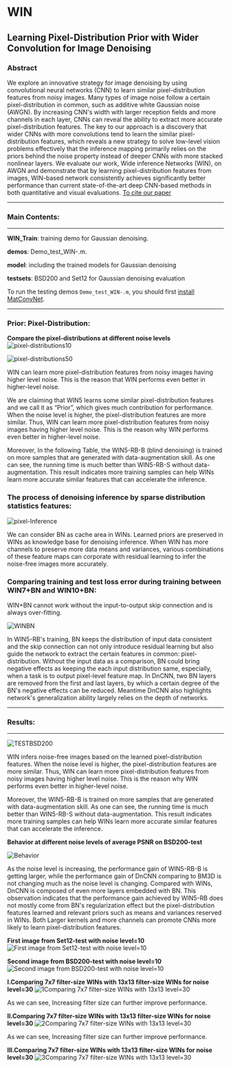 # WIN
## Learning Pixel-Distribution Prior with Wider Convolution for Image Denoising

### Abstract

We explore an innovative strategy for image denoising by using convolutional neural networks (CNN) to learn similar pixel-distribution features from noisy images. Many types of image noise follow a certain pixel-distribution in common, such as additive white Gaussian noise (AWGN). By increasing CNN's width with larger reception fields and more channels in each layer, CNNs can reveal the ability to extract more accurate pixel-distribution features. The key to our approach is a discovery that wider CNNs with more convolutions tend to learn the similar pixel-distribution features, which reveals a new strategy to solve low-level vision problems effectively that the inference mapping primarily relies on the priors behind the noise property instead of deeper CNNs with more stacked nonlinear layers. We evaluate our work, Wide inference Networks (WIN), on AWGN and demonstrate that by learning pixel-distribution features from images, WIN-based network consistently achieves significantly better performance than current state-of-the-art deep CNN-based methods in both quantitative and visual evaluations. [To cite our paper](https://arxiv.org/abs/1707.05414) 

-----------------------------------------------------------------
### Main Contents:
-----------------------------------------------------------------
**WIN_Train**: training demo for Gaussian denoising.

**demos**:  Demo_test_WIN-.m.

**model**: including the trained models for Gaussian denoising 

**testsets**: BSD200 and Set12 for Gaussian denoising evaluation

To run the testing demos `Demo_test_WIN-.m`, you should first [install](http://www.vlfeat.org/matconvnet/install/) [MatConvNet](http://www.vlfeat.org/matconvnet/).

-----------------------------------------------------------------
### Prior: Pixel-Distribution:
**Compare the pixel-distributions at different noise levels**
![pixel-distributions10](http://i.imgur.com/mojqbIU.png)

![pixel-distributions50](http://i.imgur.com/Sd2cJhn.png)

WIN can learn more pixel-distribution features from noisy images having higher level noise. This is the reason that WIN performs even better in higher-level noise.

We are claiming that WIN5 learns some similar pixel-distribution features and we call it as “Prior”, which gives much contribution for performance. When the noise level is higher, the pixel-distribution features are more similar. Thus, WIN can learn more pixel-distribution features from noisy images having higher level noise. This is the reason why WIN performs even better in higher-level noise.
 
Moreover, In the following Table, the WIN5-RB-B (blind denoising) is trained on more samples that are generated with data-augmentation skill. As one can see, the running time is much better than WIN5-RB-S without data-augmentation. This result indicates more training samples can help WINs learn more accurate similar features that can accelerate the inference.


### The process of denoising inference by sparse distribution statistics features:
![pixel-Inference](http://i.imgur.com/plrKXth.png)

We can consider BN as cache area in WINs. Learned priors are preserved in WINs as knowledge base for denoising inference. When WIN has more channels to preserve more data means and variances, various combinations of these feature maps can corporate with residual learning to infer the noise-free images more accurately. 

### Comparing training and test loss error during training between WIN7+BN and WIN10+BN:

WIN+BN cannot work without the input-to-output skip connection and is always over-fitting.

![WINBN](http://i.imgur.com/U7mbmSG.png)

In WIN5-RB's training, BN keeps the distribution of input data consistent and the skip connection
can not only introduce residual learning but also guide the network to extract the certain features in common: pixel-distribution. 
Without the input data as a comparison, BN could bring negative effects as keeping the each input distribution same, especially, when a task is to output pixel-level feature map. In DnCNN, two BN layers are removed from the first and last layers,
by which a certain degree of the BN's negative effects can be reduced.
Meantime DnCNN also highlights network's generalization ability largely
relies on the depth of networks. 

-----------------------------------------------------------------
### Results:
-----------------------------------------------------------------
![TESTBSD200](http://imgur.com/iKnZLSz.png)

WIN infers noise-free images based on the learned pixel-distribution features. When the noise level is higher, the pixel-distribution features are more similar. Thus, WIN can learn more pixel-distribution features from noisy images having higher level noise. This is the reason why WIN performs even better in higher-level noise.
 
Moreover, the WIN5-RB-B is trained on more samples that are generated with data-augmentation skill. As one can see, the running time is much better than WIN5-RB-S without data-augmentation. This result indicates more training samples can help WINs learn more accurate similar features that can accelerate the inference.

**Behavior at different noise levels of average PSNR on BSD200-test**

![Behavior](http://imgur.com/QnzseRi.png) 

As the noise level is increasing, the performance gain of WIN5-RB-B is getting larger, while the performance gain of DnCNN comparing to BM3D is not changing much as the noise level is changing. Compared with WINs, DnCNN is composed of even more layers embedded with BN. This observation indicates that the performance gain achieved by WIN5-RB does not mostly come from BN's regularization effect but the pixel-distribution features learned and relevant priors such as means and variances reserved in WINs. Both Larger kernels and more channels can promote CNNs more likely to learn pixel-distribution features. 
 
**First image from Set12-test with noise level=10**
![First image from Set12-test with noise level=10](http://i.imgur.com/4WkiKXI.png)

**Second image from BSD200-test with noise level=10**
![Second image from BSD200-test with noise level=10](http://imgur.com/kRH8oFx.png)

**I.Comparing 7x7 filter-size WINs with 13x13 filter-size WINs for noise level=30**
![1Comparing 7x7 filter-size WINs with 13x13 level=30](http://i.imgur.com/D7OjoKw.png)

As we can see, Increasing filter size can further improve performance.

**II.Comparing 7x7 filter-size WINs with 13x13 filter-size WINs for noise level=30**
![2Comparing 7x7 filter-size WINs with 13x13 level=30](http://i.imgur.com/p1qPVuI.png)

As we can see, Increasing filter size can further improve performance.

**III.Comparing 7x7 filter-size WINs with 13x13 filter-size WINs for noise level=30**
![3Comparing 7x7 filter-size WINs with 13x13 level=30](http://i.imgur.com/legwbim.png)


